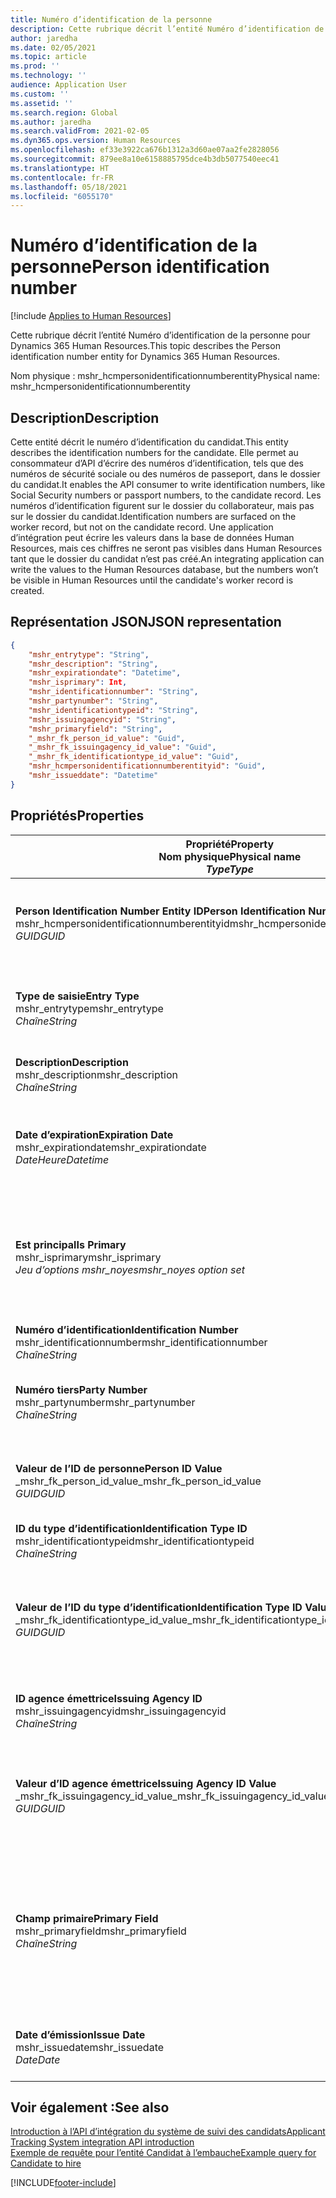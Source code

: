 ```yaml
---
title: Numéro d’identification de la personne
description: Cette rubrique décrit l’entité Numéro d’identification de la personne pour Dynamics 365 Human Resources.
author: jaredha
ms.date: 02/05/2021
ms.topic: article
ms.prod: ''
ms.technology: ''
audience: Application User
ms.custom: ''
ms.assetid: ''
ms.search.region: Global
ms.author: jaredha
ms.search.validFrom: 2021-02-05
ms.dyn365.ops.version: Human Resources
ms.openlocfilehash: ef33e3922ca676b1312a3d60ae07aa2fe2828056
ms.sourcegitcommit: 879ee8a10e6158885795dce4b3db5077540eec41
ms.translationtype: HT
ms.contentlocale: fr-FR
ms.lasthandoff: 05/18/2021
ms.locfileid: "6055170"
---
```

# <a name="person-identification-number"></a><span data-ttu-id="a08d5-103">Numéro d’identification de la personne</span><span class="sxs-lookup"><span data-stu-id="a08d5-103">Person identification number</span></span>

[!include [Applies to Human Resources](../includes/applies-to-hr.md)]

<span data-ttu-id="a08d5-104">Cette rubrique décrit l’entité Numéro d’identification de la personne pour Dynamics 365 Human Resources.</span><span class="sxs-lookup"><span data-stu-id="a08d5-104">This topic describes the Person identification number entity for Dynamics 365 Human Resources.</span></span>

<span data-ttu-id="a08d5-105">Nom physique : mshr_hcmpersonidentificationnumberentity</span><span class="sxs-lookup"><span data-stu-id="a08d5-105">Physical name: mshr_hcmpersonidentificationnumberentity</span></span>

## <a name="description"></a><span data-ttu-id="a08d5-106">Description</span><span class="sxs-lookup"><span data-stu-id="a08d5-106">Description</span></span>

<span data-ttu-id="a08d5-107">Cette entité décrit le numéro d’identification du candidat.</span><span class="sxs-lookup"><span data-stu-id="a08d5-107">This entity describes the identification numbers for the candidate.</span></span> <span data-ttu-id="a08d5-108">Elle permet au consommateur d’API d’écrire des numéros d’identification, tels que des numéros de sécurité sociale ou des numéros de passeport, dans le dossier du candidat.</span><span class="sxs-lookup"><span data-stu-id="a08d5-108">It enables the API consumer to write identification numbers, like Social Security numbers or passport numbers, to the candidate record.</span></span> <span data-ttu-id="a08d5-109">Les numéros d’identification figurent sur le dossier du collaborateur, mais pas sur le dossier du candidat.</span><span class="sxs-lookup"><span data-stu-id="a08d5-109">Identification numbers are surfaced on the worker record, but not on the candidate record.</span></span> <span data-ttu-id="a08d5-110">Une application d’intégration peut écrire les valeurs dans la base de données Human Resources, mais ces chiffres ne seront pas visibles dans Human Resources tant que le dossier du candidat n’est pas créé.</span><span class="sxs-lookup"><span data-stu-id="a08d5-110">An integrating application can write the values to the Human Resources database, but the numbers won’t be visible in Human Resources until the candidate's worker record is created.</span></span>

## <a name="json-representation"></a><span data-ttu-id="a08d5-111">Représentation JSON</span><span class="sxs-lookup"><span data-stu-id="a08d5-111">JSON representation</span></span>

```json
{
    "mshr_entrytype": "String",
    "mshr_description": "String",
    "mshr_expirationdate": "Datetime",
    "mshr_isprimary": Int,
    "mshr_identificationnumber": "String",
    "mshr_partynumber": "String",
    "mshr_identificationtypeid": "String",
    "mshr_issuingagencyid": "String",
    "mshr_primaryfield": "String",
    "_mshr_fk_person_id_value": "Guid",
    "_mshr_fk_issuingagency_id_value": "Guid",
    "_mshr_fk_identificationtype_id_value": "Guid",
    "mshr_hcmpersonidentificationnumberentityid": "Guid",
    "mshr_issueddate": "Datetime"
}
```

## <a name="properties"></a><span data-ttu-id="a08d5-112">Propriétés</span><span class="sxs-lookup"><span data-stu-id="a08d5-112">Properties</span></span>

| <span data-ttu-id="a08d5-113">Propriété</span><span class="sxs-lookup"><span data-stu-id="a08d5-113">Property</span></span><br><span data-ttu-id="a08d5-114">**Nom physique**</span><span class="sxs-lookup"><span data-stu-id="a08d5-114">**Physical name**</span></span><br><span data-ttu-id="a08d5-115">**_Type_**</span><span class="sxs-lookup"><span data-stu-id="a08d5-115">**_Type_**</span></span> | <span data-ttu-id="a08d5-116">Cas d’emploi</span><span class="sxs-lookup"><span data-stu-id="a08d5-116">Use</span></span> | <span data-ttu-id="a08d5-117">Description</span><span class="sxs-lookup"><span data-stu-id="a08d5-117">Description</span></span> |
| --- | --- | --- |
| <span data-ttu-id="a08d5-118">**Person Identification Number Entity ID**</span><span class="sxs-lookup"><span data-stu-id="a08d5-118">**Person Identification Number Entity ID**</span></span><br><span data-ttu-id="a08d5-119">mshr_hcmpersonidentificationnumberentityid</span><span class="sxs-lookup"><span data-stu-id="a08d5-119">mshr_hcmpersonidentificationnumberentityid</span></span><br><span data-ttu-id="a08d5-120">*GUID*</span><span class="sxs-lookup"><span data-stu-id="a08d5-120">*GUID*</span></span> | <span data-ttu-id="a08d5-121">Lecture seule</span><span class="sxs-lookup"><span data-stu-id="a08d5-121">Read-only</span></span><br><span data-ttu-id="a08d5-122">Requis</span><span class="sxs-lookup"><span data-stu-id="a08d5-122">Required</span></span><br><span data-ttu-id="a08d5-123">Généré par le système</span><span class="sxs-lookup"><span data-stu-id="a08d5-123">System-generated</span></span> | <span data-ttu-id="a08d5-124">Identificateur principal unique pour le dossier du numéro d’identification de la personne.</span><span class="sxs-lookup"><span data-stu-id="a08d5-124">Unique primary identifier for the person identification number record.</span></span> |
| <span data-ttu-id="a08d5-125">**Type de saisie**</span><span class="sxs-lookup"><span data-stu-id="a08d5-125">**Entry Type**</span></span><br><span data-ttu-id="a08d5-126">mshr_entrytype</span><span class="sxs-lookup"><span data-stu-id="a08d5-126">mshr_entrytype</span></span><br><span data-ttu-id="a08d5-127">*Chaîne*</span><span class="sxs-lookup"><span data-stu-id="a08d5-127">*String*</span></span> | <span data-ttu-id="a08d5-128">Lecture/écriture</span><span class="sxs-lookup"><span data-stu-id="a08d5-128">Read-write</span></span><br><span data-ttu-id="a08d5-129">Facultatif</span><span class="sxs-lookup"><span data-stu-id="a08d5-129">Optional</span></span> | <span data-ttu-id="a08d5-130">Valeur libre pour référencer le type d’entrée pour le numéro d’identification.</span><span class="sxs-lookup"><span data-stu-id="a08d5-130">Free value to reference the type of entry for the identification number.</span></span> |
| <span data-ttu-id="a08d5-131">**Description**</span><span class="sxs-lookup"><span data-stu-id="a08d5-131">**Description**</span></span><br><span data-ttu-id="a08d5-132">mshr_description</span><span class="sxs-lookup"><span data-stu-id="a08d5-132">mshr_description</span></span><br><span data-ttu-id="a08d5-133">*Chaîne*</span><span class="sxs-lookup"><span data-stu-id="a08d5-133">*String*</span></span> | <span data-ttu-id="a08d5-134">Lecture/écriture</span><span class="sxs-lookup"><span data-stu-id="a08d5-134">Read-write</span></span><br><span data-ttu-id="a08d5-135">Facultatif</span><span class="sxs-lookup"><span data-stu-id="a08d5-135">Optional</span></span> | <span data-ttu-id="a08d5-136">Description du numéro d’identification.</span><span class="sxs-lookup"><span data-stu-id="a08d5-136">The description of the identification number.</span></span> |
| <span data-ttu-id="a08d5-137">**Date d’expiration**</span><span class="sxs-lookup"><span data-stu-id="a08d5-137">**Expiration Date**</span></span><br><span data-ttu-id="a08d5-138">mshr_expirationdate</span><span class="sxs-lookup"><span data-stu-id="a08d5-138">mshr_expirationdate</span></span><br><span data-ttu-id="a08d5-139">*DateHeure*</span><span class="sxs-lookup"><span data-stu-id="a08d5-139">*Datetime*</span></span> | <span data-ttu-id="a08d5-140">Lecture/écriture</span><span class="sxs-lookup"><span data-stu-id="a08d5-140">Read-write</span></span><br><span data-ttu-id="a08d5-141">Facultatif</span><span class="sxs-lookup"><span data-stu-id="a08d5-141">Optional</span></span> | <span data-ttu-id="a08d5-142">Date à laquelle le numéro d’identification ou le document associé expire.</span><span class="sxs-lookup"><span data-stu-id="a08d5-142">The date on which the identification number or associated document expires.</span></span> |
| <span data-ttu-id="a08d5-143">**Est principal**</span><span class="sxs-lookup"><span data-stu-id="a08d5-143">**Is Primary**</span></span><br><span data-ttu-id="a08d5-144">mshr_isprimary</span><span class="sxs-lookup"><span data-stu-id="a08d5-144">mshr_isprimary</span></span><br><span data-ttu-id="a08d5-145">*Jeu d’options mshr_noyes*</span><span class="sxs-lookup"><span data-stu-id="a08d5-145">*mshr_noyes option set*</span></span> | <span data-ttu-id="a08d5-146">Lecture/écriture</span><span class="sxs-lookup"><span data-stu-id="a08d5-146">Read-write</span></span><br><span data-ttu-id="a08d5-147">Facultatif</span><span class="sxs-lookup"><span data-stu-id="a08d5-147">Optional</span></span> | <span data-ttu-id="a08d5-148">Définit si le numéro d’identification est l’enregistrement principal de la personne pour ce type d’identification.</span><span class="sxs-lookup"><span data-stu-id="a08d5-148">Defines whether the identification number is the primary record for the person for this identification type.</span></span> |
| <span data-ttu-id="a08d5-149">**Numéro d’identification**</span><span class="sxs-lookup"><span data-stu-id="a08d5-149">**Identification Number**</span></span><br><span data-ttu-id="a08d5-150">mshr_identificationnumber</span><span class="sxs-lookup"><span data-stu-id="a08d5-150">mshr_identificationnumber</span></span><br><span data-ttu-id="a08d5-151">*Chaîne*</span><span class="sxs-lookup"><span data-stu-id="a08d5-151">*String*</span></span> | <span data-ttu-id="a08d5-152">Lecture/écriture</span><span class="sxs-lookup"><span data-stu-id="a08d5-152">Read-write</span></span><br><span data-ttu-id="a08d5-153">Requis</span><span class="sxs-lookup"><span data-stu-id="a08d5-153">Required</span></span> | <span data-ttu-id="a08d5-154">Numéro d’identification.</span><span class="sxs-lookup"><span data-stu-id="a08d5-154">The identification number.</span></span> |
| <span data-ttu-id="a08d5-155">**Numéro tiers**</span><span class="sxs-lookup"><span data-stu-id="a08d5-155">**Party Number**</span></span><br><span data-ttu-id="a08d5-156">mshr_partynumber</span><span class="sxs-lookup"><span data-stu-id="a08d5-156">mshr_partynumber</span></span><br><span data-ttu-id="a08d5-157">*Chaîne*</span><span class="sxs-lookup"><span data-stu-id="a08d5-157">*String*</span></span> | <span data-ttu-id="a08d5-158">Lecture/écriture</span><span class="sxs-lookup"><span data-stu-id="a08d5-158">Read-write</span></span><br><span data-ttu-id="a08d5-159">Requis</span><span class="sxs-lookup"><span data-stu-id="a08d5-159">Required</span></span> | <span data-ttu-id="a08d5-160">Identificateur du tiers (personne) propriétaire du numéro d’identification.</span><span class="sxs-lookup"><span data-stu-id="a08d5-160">The identifier of the party (person) owning the identification number.</span></span> |
| <span data-ttu-id="a08d5-161">**Valeur de l’ID de personne**</span><span class="sxs-lookup"><span data-stu-id="a08d5-161">**Person ID Value**</span></span><br><span data-ttu-id="a08d5-162">_mshr_fk_person_id_value</span><span class="sxs-lookup"><span data-stu-id="a08d5-162">_mshr_fk_person_id_value</span></span><br><span data-ttu-id="a08d5-163">*GUID*</span><span class="sxs-lookup"><span data-stu-id="a08d5-163">*GUID*</span></span> | <span data-ttu-id="a08d5-164">Lecture seule</span><span class="sxs-lookup"><span data-stu-id="a08d5-164">Read-only</span></span><br><span data-ttu-id="a08d5-165">Requis</span><span class="sxs-lookup"><span data-stu-id="a08d5-165">Required</span></span><br><span data-ttu-id="a08d5-166">Clé étrangère : mshr_dirpersonentityid de l’entité mshr_dirpersonentity</span><span class="sxs-lookup"><span data-stu-id="a08d5-166">Foreign key: mshr_dirpersonentityid of mshr_dirpersonentity entity</span></span> | <span data-ttu-id="a08d5-167">Identificateur unique du tiers (personne).</span><span class="sxs-lookup"><span data-stu-id="a08d5-167">The unique identifier of the party (person).</span></span> |
| <span data-ttu-id="a08d5-168">**ID du type d’identification**</span><span class="sxs-lookup"><span data-stu-id="a08d5-168">**Identification Type ID**</span></span><br><span data-ttu-id="a08d5-169">mshr_identificationtypeid</span><span class="sxs-lookup"><span data-stu-id="a08d5-169">mshr_identificationtypeid</span></span><br><span data-ttu-id="a08d5-170">*Chaîne*</span><span class="sxs-lookup"><span data-stu-id="a08d5-170">*String*</span></span> | <span data-ttu-id="a08d5-171">Lecture/écriture</span><span class="sxs-lookup"><span data-stu-id="a08d5-171">Read-write</span></span><br><span data-ttu-id="a08d5-172">Requis</span><span class="sxs-lookup"><span data-stu-id="a08d5-172">Required</span></span> | <span data-ttu-id="a08d5-173">Type du numéro d’identification.</span><span class="sxs-lookup"><span data-stu-id="a08d5-173">The type of identification number.</span></span> |
| <span data-ttu-id="a08d5-174">**Valeur de l’ID du type d’identification**</span><span class="sxs-lookup"><span data-stu-id="a08d5-174">**Identification Type ID Value**</span></span><br><span data-ttu-id="a08d5-175">_mshr_fk_identificationtype_id_value</span><span class="sxs-lookup"><span data-stu-id="a08d5-175">_mshr_fk_identificationtype_id_value</span></span><br><span data-ttu-id="a08d5-176">*GUID*</span><span class="sxs-lookup"><span data-stu-id="a08d5-176">*GUID*</span></span> | <span data-ttu-id="a08d5-177">Lecture seule</span><span class="sxs-lookup"><span data-stu-id="a08d5-177">Read-only</span></span><br><span data-ttu-id="a08d5-178">Requis</span><span class="sxs-lookup"><span data-stu-id="a08d5-178">Required</span></span><br><span data-ttu-id="a08d5-179">Clé étrangère : mshr_hcmidentificationtypeentityid de l’entité mshr_hcmidentificationtypeentity</span><span class="sxs-lookup"><span data-stu-id="a08d5-179">Foreign key: mshr_hcmidentificationtypeentityid of mshr_hcmidentificationtypeentity entity</span></span> | <span data-ttu-id="a08d5-180">Identifiant unique généré par le système du type d’identification.</span><span class="sxs-lookup"><span data-stu-id="a08d5-180">System-generated unique identifier of the identification type.</span></span> |
| <span data-ttu-id="a08d5-181">**ID agence émettrice**</span><span class="sxs-lookup"><span data-stu-id="a08d5-181">**Issuing Agency ID**</span></span><br><span data-ttu-id="a08d5-182">mshr_issuingagencyid</span><span class="sxs-lookup"><span data-stu-id="a08d5-182">mshr_issuingagencyid</span></span><br><span data-ttu-id="a08d5-183">*Chaîne*</span><span class="sxs-lookup"><span data-stu-id="a08d5-183">*String*</span></span> | <span data-ttu-id="a08d5-184">Lecture/écriture</span><span class="sxs-lookup"><span data-stu-id="a08d5-184">Read-write</span></span><br><span data-ttu-id="a08d5-185">Facultatif</span><span class="sxs-lookup"><span data-stu-id="a08d5-185">Optional</span></span> | <span data-ttu-id="a08d5-186">Agence ou organisation qui a délivré le numéro d’identification.</span><span class="sxs-lookup"><span data-stu-id="a08d5-186">The agency or organization issuing the identification number.</span></span> |
| <span data-ttu-id="a08d5-187">**Valeur d’ID agence émettrice**</span><span class="sxs-lookup"><span data-stu-id="a08d5-187">**Issuing Agency ID Value**</span></span><br><span data-ttu-id="a08d5-188">_mshr_fk_issuingagency_id_value</span><span class="sxs-lookup"><span data-stu-id="a08d5-188">_mshr_fk_issuingagency_id_value</span></span><br><span data-ttu-id="a08d5-189">*GUID*</span><span class="sxs-lookup"><span data-stu-id="a08d5-189">*GUID*</span></span> | <span data-ttu-id="a08d5-190">Lecture seule</span><span class="sxs-lookup"><span data-stu-id="a08d5-190">Read-only</span></span><br><span data-ttu-id="a08d5-191">Facultatif</span><span class="sxs-lookup"><span data-stu-id="a08d5-191">Optional</span></span><br><span data-ttu-id="a08d5-192">Clé étrangère : mshr_hcmissuingagencyentityid de l’entité mshr_hcmissuingagencyentity</span><span class="sxs-lookup"><span data-stu-id="a08d5-192">Foreign key: mshr_hcmissuingagencyentityid of mshr_hcmissuingagencyentity entity</span></span> | <span data-ttu-id="a08d5-193">Identifiant unique généré par le système de l’agence émettrice du numéro d’identification.</span><span class="sxs-lookup"><span data-stu-id="a08d5-193">System-generated unique identifier of the agency issuing the identification number.</span></span> |
| <span data-ttu-id="a08d5-194">**Champ primaire**</span><span class="sxs-lookup"><span data-stu-id="a08d5-194">**Primary Field**</span></span><br><span data-ttu-id="a08d5-195">mshr_primaryfield</span><span class="sxs-lookup"><span data-stu-id="a08d5-195">mshr_primaryfield</span></span><br><span data-ttu-id="a08d5-196">*Chaîne*</span><span class="sxs-lookup"><span data-stu-id="a08d5-196">*String*</span></span> | <span data-ttu-id="a08d5-197">Lecture seule</span><span class="sxs-lookup"><span data-stu-id="a08d5-197">Read-only</span></span><br><span data-ttu-id="a08d5-198">Requis</span><span class="sxs-lookup"><span data-stu-id="a08d5-198">Required</span></span> | <span data-ttu-id="a08d5-199">Champ à utiliser comme identifiant principal de l’enregistrement d’entité.</span><span class="sxs-lookup"><span data-stu-id="a08d5-199">Field to be used as an identifier of the entity record.</span></span> <span data-ttu-id="a08d5-200">Combinaison du numéro de tiers, de l’ID du type d’identification et du numéro d’identification.</span><span class="sxs-lookup"><span data-stu-id="a08d5-200">Combination of party number, identification type ID, and identification number.</span></span> |
| <span data-ttu-id="a08d5-201">**Date d’émission**</span><span class="sxs-lookup"><span data-stu-id="a08d5-201">**Issue Date**</span></span><br><span data-ttu-id="a08d5-202">mshr_issuedate</span><span class="sxs-lookup"><span data-stu-id="a08d5-202">mshr_issuedate</span></span><br><span data-ttu-id="a08d5-203">*Date*</span><span class="sxs-lookup"><span data-stu-id="a08d5-203">*Date*</span></span> | <span data-ttu-id="a08d5-204">Lecture/écriture</span><span class="sxs-lookup"><span data-stu-id="a08d5-204">Read-write</span></span><br><span data-ttu-id="a08d5-205">Facultatif</span><span class="sxs-lookup"><span data-stu-id="a08d5-205">Optional</span></span> | <span data-ttu-id="a08d5-206">Date à laquelle le numéro d’identification a été délivré.</span><span class="sxs-lookup"><span data-stu-id="a08d5-206">The date the identification number was issued.</span></span> |

## <a name="see-also"></a><span data-ttu-id="a08d5-207">Voir également :</span><span class="sxs-lookup"><span data-stu-id="a08d5-207">See also</span></span>

[<span data-ttu-id="a08d5-208">Introduction à l’API d’intégration du système de suivi des candidats</span><span class="sxs-lookup"><span data-stu-id="a08d5-208">Applicant Tracking System integration API introduction</span></span>](hr-admin-integration-ats-api-introduction.md)<br>
[<span data-ttu-id="a08d5-209">Exemple de requête pour l’entité Candidat à l’embauche</span><span class="sxs-lookup"><span data-stu-id="a08d5-209">Example query for Candidate to hire</span></span>](hr-admin-integration-ats-api-candidate-to-hire-example-query.md)



[!INCLUDE[footer-include](../includes/footer-banner.md)]